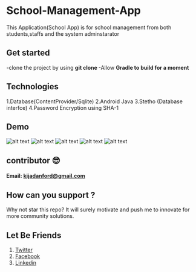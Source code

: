 # School-Management-App
This Application(School App) is for school management from both students,staffs and the system adminstarator


## Get started
-clone the project by using
  **git clone <project url>**
-Allow **Gradle to build for a moment**



## Technologies
1.Database(ContentProvider/Sqlite)
2.Android Java
3.Stetho (Database interfce)
4.Password Encryption using SHA-1

## Demo
![alt text](https://github.com/Kijacode/School-Management-App/blob/master/images/Screenshot_2020-02-07-21-57-38%20(1).png)
![alt text](https://github.com/Kijacode/School-Management-App/blob/master/images/Screenshot_2020-02-07-21-57-34.png)
![alt text](https://github.com/Kijacode/School-Management-App/blob/master/images/Screenshot_2020-02-07-21-57-22.png)
![alt text](https://github.com/Kijacode/School-Management-App/blob/master/images/Screenshot_2020-02-07-21-57-07.png)
![alt text](https://github.com/Kijacode/School-Management-App/blob/master/images/Screenshot_2020-02-07-21-57-16.png)

## contributor 😎
 #### **Email**: kijadanford@gmail.com


## How can you support ?
Why not star this repo? It will surely motivate and push me to innovate for more community solutions.
  
## Let Be Friends

  1. [Twitter]
  2.  [Facebook]
  3.  [Linkedin]
  
  
  
  
  [Twitter]: https://twitter.com/kijacode
  [Facebook]: https://www.facebook.com/danford.kija
  [Linkedin]: https://www.linkedin.com/in/danford-kija-03b261112/?msgConversationId=6577261668651405312&msgOverlay=true
 

